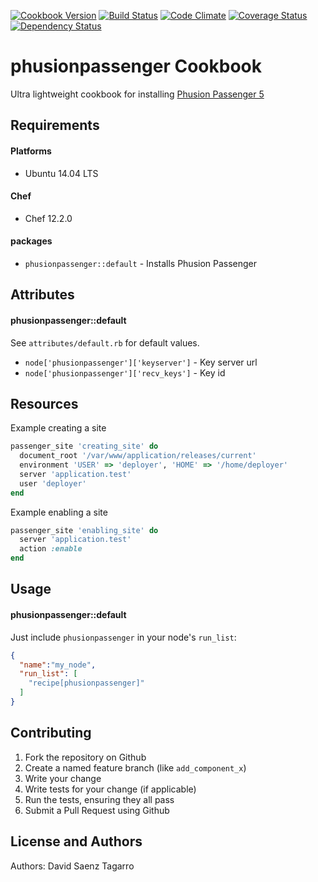 [![Cookbook Version](https://img.shields.io/cookbook/v/phusionpassenger.svg)](https://community.opscode.com/cookbooks/phusionpassenger)
[![Build Status](https://travis-ci.org/dsaenztagarro/phusionpassenger-chef.svg?branch=master)](https://travis-ci.org/dsaenztagarro/phusionpassenger-chef)
[![Code Climate](https://codeclimate.com/github/dsaenztagarro/phusionpassenger-chef/badges/gpa.svg)](https://codeclimate.com/github/dsaenztagarro/phusionpassenger-chef)
[![Coverage Status](https://coveralls.io/repos/dsaenztagarro/phusionpassenger-chef/badge.svg?branch=master&service=github)](https://coveralls.io/github/dsaenztagarro/phusionpassenger-chef?branch=master)
[![Dependency Status](https://gemnasium.com/dsaenztagarro/phusionpassenger-chef.svg)](https://gemnasium.com/dsaenztagarro/phusionpassenger-chef)

phusionpassenger Cookbook
=========================

Ultra lightweight cookbook for installing [Phusion Passenger 5](https://www.phusionpassenger.com/)

Requirements
------------

#### Platforms
- Ubuntu 14.04 LTS

#### Chef
- Chef 12.2.0

#### packages
- `phusionpassenger::default` - Installs Phusion Passenger

Attributes
----------

#### phusionpassenger::default

See `attributes/default.rb` for default values.

* `node['phusionpassenger']['keyserver']` - Key server url
* `node['phusionpassenger']['recv_keys']` - Key id

Resources
---------

Example creating a site

```ruby
passenger_site 'creating_site' do
  document_root '/var/www/application/releases/current'
  environment 'USER' => 'deployer', 'HOME' => '/home/deployer'
  server 'application.test'
  user 'deployer'
end
```

Example enabling a site

```ruby
passenger_site 'enabling_site' do
  server 'application.test'
  action :enable
end
```

Usage
-----
#### phusionpassenger::default
Just include `phusionpassenger` in your node's `run_list`:

```json
{
  "name":"my_node",
  "run_list": [
    "recipe[phusionpassenger]"
  ]
}
```

Contributing
------------
1. Fork the repository on Github
2. Create a named feature branch (like `add_component_x`)
3. Write your change
4. Write tests for your change (if applicable)
5. Run the tests, ensuring they all pass
6. Submit a Pull Request using Github

License and Authors
-------------------
Authors: David Saenz Tagarro
